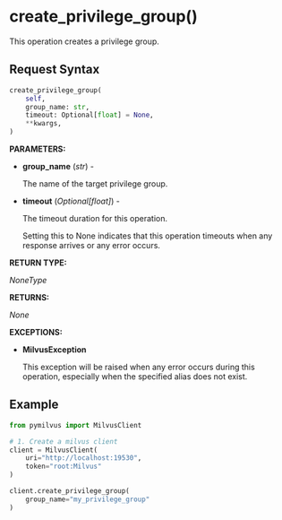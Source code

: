 # create_privilege_group()

This operation creates a privilege group.

## Request Syntax

```python
create_privilege_group(
    self,
    group_name: str,
    timeout: Optional[float] = None,
    **kwargs,
)
```

**PARAMETERS:**

- **group_name** (*str*) -

    The name of the target privilege group.

- **timeout** (*Optional[float]*) - 

    The timeout duration for this operation.

    Setting this to None indicates that this operation timeouts when any response arrives or any error occurs.

**RETURN TYPE:**

*NoneType*

**RETURNS:**

*None*

**EXCEPTIONS:**

- **MilvusException**

    This exception will be raised when any error occurs during this operation, especially when the specified alias does not exist.

## Example

```python
from pymilvus import MilvusClient

# 1. Create a milvus client
client = MilvusClient(
    uri="http://localhost:19530",
    token="root:Milvus"
)

client.create_privilege_group(
    group_name="my_privilege_group"
)
```

